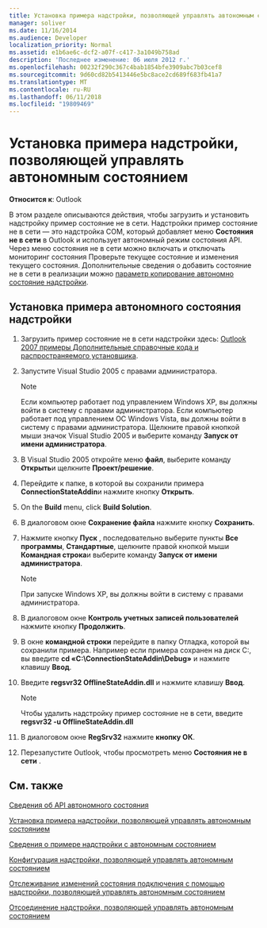 ```yaml
---
title: Установка примера надстройки, позволяющей управлять автономным состоянием
manager: soliver
ms.date: 11/16/2014
ms.audience: Developer
localization_priority: Normal
ms.assetid: e1b6ae6c-dcf2-a07f-c417-3a1049b758ad
description: 'Последнее изменение: 06 июля 2012 г.'
ms.openlocfilehash: 00232f290c367c4bab1854bfe3909abc7b03cef8
ms.sourcegitcommit: 9d60cd82b5413446e5bc8ace2cd689f683fb41a7
ms.translationtype: MT
ms.contentlocale: ru-RU
ms.lasthandoff: 06/11/2018
ms.locfileid: "19809469"
---
```

# <a name="installing-the-sample-offline-state-add-in"></a>Установка примера надстройки, позволяющей управлять автономным состоянием

  
  
**Относится к**: Outlook 
  
В этом разделе описываются действия, чтобы загрузить и установить надстройку пример состояние не в сети. Надстройки пример состояние не в сети — это надстройка COM, который добавляет меню **Состояния не в сети** в Outlook и использует автономный режим состояния API. Через меню состояния не в сети можно включать и отключать мониторинг состояния Проверьте текущее состояние и изменения текущего состояния. Дополнительные сведения о добавить состояние не в сети в реализации можно [параметр копирование автономно состояние надстройки](setting-up-an-offline-state-add-in.md).
  
## <a name="install-the-sample-offline-state-add-in"></a>Установка примера автономного состояния надстройки

1. Загрузить пример состояние не в сети надстройки здесь: [Outlook 2007 примеры Дополнительные справочные кода и распространяемого установщика](http://www.microsoft.com/en-us/download/details.aspx?id=24102).
    
2. Запустите Visual Studio 2005 с правами администратора.
    
    > [!NOTE]
    > Если компьютер работает под управлением Windows XP, вы должны войти в систему с правами администратора. Если компьютер работает под управлением ОС Windows Vista, вы должны войти в систему с правами администратора. Щелкните правой кнопкой мыши значок Visual Studio 2005 и выберите команду **Запуск от имени администратора**. 
  
3. В Visual Studio 2005 откройте меню **файл**, выберите команду **Открыть**и щелкните **Проект/решение**.
    
4. Перейдите к папке, в которой вы сохранили примера **ConnectionStateAddin**и нажмите кнопку **Открыть**.
    
5. On the **Build** menu, click **Build Solution**.
    
6. В диалоговом окне **Сохранение файла** нажмите кнопку **Сохранить**.
    
7. Нажмите кнопку **Пуск** , последовательно выберите пункты **Все программы**, **Стандартные**, щелкните правой кнопкой мыши **Командная строка**и выберите команду **Запуск от имени администратора**.
    
    > [!NOTE]
    > При запуске Windows XP, вы должны войти в систему с правами администратора. 
  
8. В диалоговом окне **Контроль учетных записей пользователей** нажмите кнопку **Продолжить**.
    
9. В окне **командной строки** перейдите в папку Отладка, которой вы сохранили примера. Например если примера сохранен на диск C:\, вы введите **cd «C:\ConnectionStateAddin\Debug»** и нажмите клавишу **Ввод**. 
    
10. Введите **regsvr32 OfflineStateAddin.dll** и нажмите клавишу **Ввод**. 
    
    > [!NOTE]
    > Чтобы удалить надстройку пример состояние не в сети, введите **regsvr32 -u OfflineStateAddin.dll**
  
11. В диалоговом окне **RegSrv32** нажмите **кнопку ОК**.
    
12. Перезапустите Outlook, чтобы просмотреть меню **Состояния не в сети** . 
    
## <a name="see-also"></a>См. также



[Сведения об API автономного состояния](about-the-offline-state-api.md)
  
[Установка примера надстройки, позволяющей управлять автономным состоянием](installing-the-sample-offline-state-add-in.md)
  
[Сведения о примере надстройки с автономным состоянием](about-the-sample-offline-state-add-in.md)
  
[Конфигурация надстройки, позволяющей управлять автономным состоянием](setting-up-an-offline-state-add-in.md)
  
[Отслеживание изменений состояния подключения с помощью надстройки, позволяющей управлять автономным состоянием](monitoring-connection-state-changes-using-an-offline-state-add-in.md)
  
[Отсоединение надстройки, позволяющей управлять автономным состоянием](disconnecting-an-offline-state-add-in.md)

